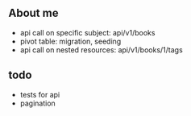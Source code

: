About me
----------
- api call on specific subject: api/v1/books
- pivot table: migration, seeding
- api call on nested resources: api/v1/books/1/tags

todo
------
- tests for api
- pagination